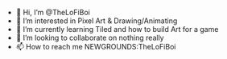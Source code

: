 - 👋 Hi, I’m @TheLoFiBoi
- 👀 I’m interested in Pixel Art & Drawing/Animating
- 🌱 I’m currently learning Tiled and how to build Art for a game
- 💞️ I’m looking to collaborate on nothing really
- 📫 How to reach me NEWGROUNDS:TheLoFiBoi

<!---
TheLoFiBoi/TheLoFiBoi is a ✨ special ✨ repository because its `README.md` (this file) appears on your GitHub profile.
You can click the Preview link to take a look at your changes.
--->
